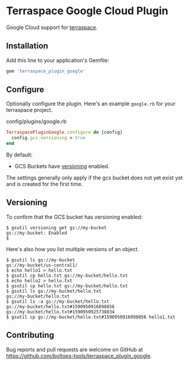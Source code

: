 # Terraspace Google Cloud Plugin

Google Cloud support for [terraspace](https://terraspace.cloud/).

## Installation

Add this line to your application's Gemfile:

```ruby
gem 'terraspace_plugin_google'
```

## Configure

Optionally configure the plugin. Here's an example `google.rb` for your terraspace project.

config/plugins/google.rb

```ruby
TerraspacePluginGoogle.configure do |config|
  config.gcs.versioning = true
end
```

By default:

* GCS Buckets have [versioning](https://cloud.google.com/storage/docs/object-versioning) enabled.

The settings generally only apply if the gcs bucket does not yet exist yet and is created for the first time.

## Versioning

To confirm that the GCS bucket has versioning enabled:

    $ gsutil versioning get gs://my-bucket
    gs://my-bucket: Enabled
    $

Here's also how you list multiple versions of an object.

    $ gsutil ls gs://my-bucket
    gs://my-bucket/us-central1/
    $ echo hello1 > hello.txt
    $ gsutil cp hello.txt gs://my-bucket/hello.txt
    $ echo hello2 > hello.txt
    $ gsutil cp hello.txt gs://my-bucket/hello.txt
    $ gsutil ls gs://my-bucket/hello.txt
    gs://my-bucket/hello.txt
    $ gsutil ls -a gs://my-bucket/hello.txt
    gs://my-bucket/hello.txt#1590950916098856
    gs://my-bucket/hello.txt#1590950925738834
    $ gsutil cp gs://my-bucket/hello.txt#1590950916098856 hello1.txt

## Contributing

Bug reports and pull requests are welcome on GitHub at https://github.com/boltops-tools/terraspace_plugin_google.
